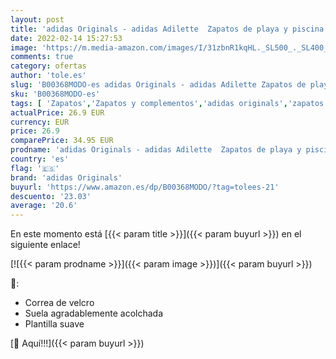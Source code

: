 ```yaml
---
layout: post
title: 'adidas Originals - adidas Adilette  Zapatos de playa y piscina Unisex adulto  Azul  Adiblue/White/Adiblue   40.5 EU'
date: 2022-02-14 15:27:53
image: 'https://m.media-amazon.com/images/I/31zbnR1kqHL._SL500_._SL400_.jpg'
comments: true
category: ofertas
author: 'tole.es'
slug: 'B00368MODO-es adidas Originals - adidas Adilette Zapatos de playa y...'
sku: 'B00368MODO-es'
tags: [ 'Zapatos','Zapatos y complementos','adidas originals','zapatos', ]
actualPrice: 26.9 EUR
currency: EUR
price: 26.9
comparePrice: 34.95 EUR
prodname: 'adidas Originals - adidas Adilette  Zapatos de playa y piscina Unisex adulto  Azul  Adiblue/White/Adiblue   40.5 EU'
country: 'es'
flag: '🇪🇸'
brand: 'adidas Originals'
buyurl: 'https://www.amazon.es/dp/B00368MODO/?tag=tolees-21'
descuento: '23.03'
average: '20.6'
---
```


En este momento está [{{< param title >}}]({{< param buyurl >}}) en el siguiente enlace!

[![{{< param prodname >}}]({{< param image >}})]({{< param buyurl >}})

🔎:

- Correa de velcro
- Suela agradablemente acolchada
- Plantilla suave

[🛒 Aquí!!!]({{< param buyurl >}})

